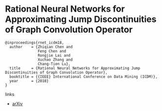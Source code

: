 #  Rational Neural Networks for Approximating Jump Discontinuities of Graph Convolution Operator

```
@inproceedings{rnet_icdm18,
  author    = {Zhiqian Chen and
               Feng Chen and
               Rongjie Lai and
               Xuchao Zhang and
               Chang-Tien Lu},
  title     = {Rational Neural Networks for Approximating Jump Discontinuities of Graph Convolution Operator},
  booktitle = {{IEEE} International Conference on Data Mining (ICDM)},
  year      = {2018}
}
```

links
- [arXiv](https://arxiv.org/abs/1808.10073)
